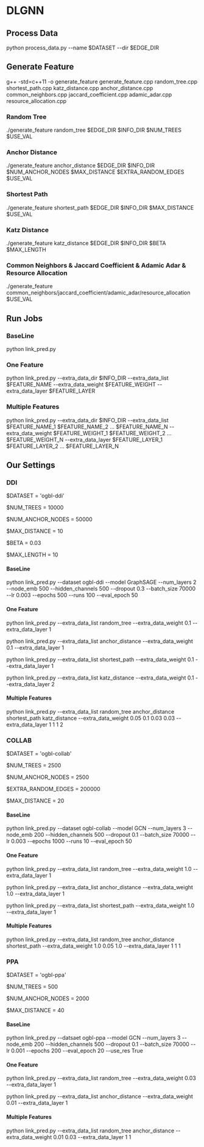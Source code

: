 # DLGNN

## Process Data

python process_data.py --name $DATASET --dir $EDGE_DIR

## Generate Feature

g++ -std=c++11 -o generate_feature generate_feature.cpp random_tree.cpp shortest_path.cpp katz_distance.cpp anchor_distance.cpp common_neighbors.cpp jaccard_coefficient.cpp adamic_adar.cpp resource_allocation.cpp

### Random Tree

./generate_feature random_tree $EDGE_DIR $INFO_DIR $NUM_TREES $USE_VAL

### Anchor Distance

./generate_feature anchor_distance $EDGE_DIR $INFO_DIR $NUM_ANCHOR_NODES $MAX_DISTANCE $EXTRA_RANDOM_EDGES $USE_VAL

### Shortest Path

./generate_feature shortest_path $EDGE_DIR $INFO_DIR $MAX_DISTANCE $USE_VAL

### Katz Distance

./generate_feature katz_distance $EDGE_DIR $INFO_DIR $BETA $MAX_LENGTH

### Common Neighbors & Jaccard Coefficient & Adamic Adar & Resource Allocation

./generate_feature common_neighbors/jaccard_coefficient/adamic_adar/resource_allocation $USE_VAL

## Run Jobs

### BaseLine

python link_pred.py

### One Feature

python link_pred.py --extra_data_dir $INFO_DIR --extra_data_list $FEATURE_NAME --extra_data_weight $FEATURE_WEIGHT --extra_data_layer $FEATURE_LAYER

### Multiple Features

python link_pred.py --extra_data_dir $INFO_DIR --extra_data_list $FEATURE_NAME_1 $FEATURE_NAME_2 ... $FEATURE_NAME_N --extra_data_weight $FEATURE_WEIGHT_1 $FEATURE_WEIGHT_2 ... $FEATURE_WEIGHT_N --extra_data_layer $FEATURE_LAYER_1 $FEATURE_LAYER_2 ... $FEATURE_LAYER_N

## Our Settings

### DDI

$DATASET = 'ogbl-ddi'

$NUM_TREES = 10000

$NUM_ANCHOR_NODES = 50000

$MAX_DISTANCE = 10

$BETA = 0.03

$MAX_LENGTH = 10

#### BaseLine

python link_pred.py --dataset ogbl-ddi --model GraphSAGE --num_layers 2 --node_emb 500 --hidden_channels 500 --dropout 0.3 --batch_size 70000 --lr 0.003 --epochs 500 --runs 100 --eval_epoch 50

#### One Feature

python link_pred.py --extra_data_list random_tree --extra_data_weight 0.1 --extra_data_layer 1

python link_pred.py --extra_data_list anchor_distance --extra_data_weight 0.1 --extra_data_layer 1

python link_pred.py --extra_data_list shortest_path --extra_data_weight 0.1 --extra_data_layer 1

python link_pred.py --extra_data_list katz_distance --extra_data_weight 0.1 --extra_data_layer 2

#### Multiple Features

python link_pred.py --extra_data_list random_tree anchor_distance shortest_path katz_distance --extra_data_weight 0.05 0.1 0.03 0.03 --extra_data_layer 1 1 1 2

### COLLAB

$DATASET = 'ogbl-collab'

$NUM_TREES = 2500

$NUM_ANCHOR_NODES = 2500

$EXTRA_RANDOM_EDGES = 200000

$MAX_DISTANCE = 20

#### BaseLine

python link_pred.py --dataset ogbl-collab --model GCN --num_layers 3 --node_emb 200 --hidden_channels 500 --dropout 0.1 --batch_size 70000 --lr 0.003 --epochs 1000 --runs 10 --eval_epoch 50

#### One Feature

python link_pred.py --extra_data_list random_tree --extra_data_weight 1.0 --extra_data_layer 1

python link_pred.py --extra_data_list anchor_distance --extra_data_weight 1.0 --extra_data_layer 1

python link_pred.py --extra_data_list shortest_path --extra_data_weight 1.0 --extra_data_layer 1

#### Multiple Features

python link_pred.py --extra_data_list random_tree anchor_distance shortest_path --extra_data_weight 1.0 0.05 1.0 --extra_data_layer 1 1 1

### PPA

$DATASET = 'ogbl-ppa'

$NUM_TREES = 500

$NUM_ANCHOR_NODES = 2000

$MAX_DISTANCE = 40

#### BaseLine

python link_pred.py --datsaet ogbl-ppa --model GCN --num_layers 3 --node_emb 200 --hidden_channels 500 --dropout 0.1 --batch_size 70000 --lr 0.001 --epochs 200 --eval_epoch 20 --use_res True

#### One Feature

python link_pred.py --extra_data_list random_tree --extra_data_weight 0.03 --extra_data_layer 1

python link_pred.py --extra_data_list anchor_distance --extra_data_weight 0.01 --extra_data_layer 1

#### Multiple Features

python link_pred.py --extra_data_list random_tree anchor_distance --extra_data_weight 0.01 0.03 --extra_data_layer 1 1
